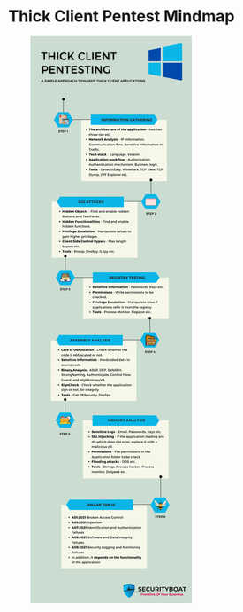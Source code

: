 # Thick Client Pentest Mindmap

<figure><img src="../.gitbook/assets/Windows_Thickclinet_Mindmap.jpg" alt=""><figcaption></figcaption></figure>
